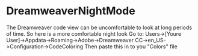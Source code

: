 # DreamweaverNightMode
The Dreamweaver code view can be uncomfortable to look at long periods of time. So here is a more comfortable night look
Go to: Users->[Youre User]->Appdata->Roaming->Adobe->Dreamweaver CC->en_US->Configuration->CodeColoring
Then paste this in to you "Colors" file
